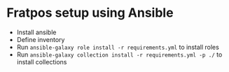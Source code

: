 # Fratpos setup using Ansible

- Install ansible
- Define inventory
- Run `ansible-galaxy role install -r requirements.yml` to install roles
- Run `ansible-galaxy collection install -r requirements.yml -p ./` to install collections
